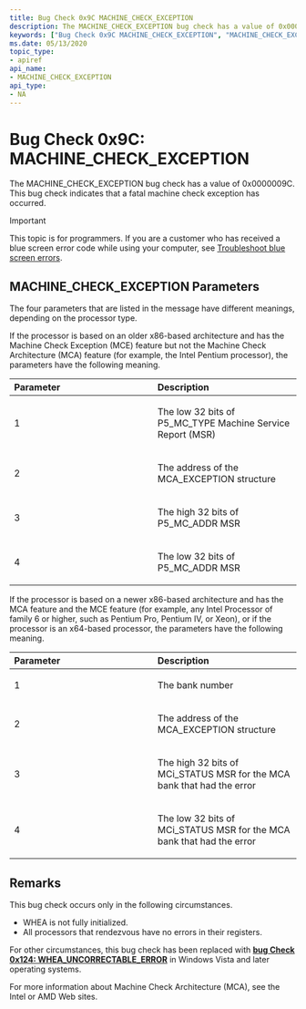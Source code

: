 ```yaml
---
title: Bug Check 0x9C MACHINE_CHECK_EXCEPTION
description: The MACHINE_CHECK_EXCEPTION bug check has a value of 0x0000009C. This bug check indicates that a fatal machine check exception has occurred.
keywords: ["Bug Check 0x9C MACHINE_CHECK_EXCEPTION", "MACHINE_CHECK_EXCEPTION"]
ms.date: 05/13/2020
topic_type:
- apiref
api_name:
- MACHINE_CHECK_EXCEPTION
api_type:
- NA
---
```


# Bug Check 0x9C: MACHINE\_CHECK\_EXCEPTION


The MACHINE\_CHECK\_EXCEPTION bug check has a value of 0x0000009C. This bug check indicates that a fatal machine check exception has occurred.

> [!IMPORTANT]
> This topic is for programmers. If you are a customer who has received a blue screen error code while using your computer, see [Troubleshoot blue screen errors](https://www.windows.com/stopcode).


## MACHINE\_CHECK\_EXCEPTION Parameters


The four parameters that are listed in the message have different meanings, depending on the processor type.

If the processor is based on an older x86-based architecture and has the Machine Check Exception (MCE) feature but not the Machine Check Architecture (MCA) feature (for example, the Intel Pentium processor), the parameters have the following meaning.

<table>
<colgroup>
<col width="50%" />
<col width="50%" />
</colgroup>
<thead>
<tr class="header">
<th align="left">Parameter</th>
<th align="left">Description</th>
</tr>
</thead>
<tbody>
<tr class="odd">
<td align="left"><p>1</p></td>
<td align="left"><p>The low 32 bits of P5_MC_TYPE Machine Service Report (MSR)</p></td>
</tr>
<tr class="even">
<td align="left"><p>2</p></td>
<td align="left"><p>The address of the MCA_EXCEPTION structure</p></td>
</tr>
<tr class="odd">
<td align="left"><p>3</p></td>
<td align="left"><p>The high 32 bits of P5_MC_ADDR MSR</p></td>
</tr>
<tr class="even">
<td align="left"><p>4</p></td>
<td align="left"><p>The low 32 bits of P5_MC_ADDR MSR</p></td>
</tr>
</tbody>
</table>

 

If the processor is based on a newer x86-based architecture and has the MCA feature and the MCE feature (for example, any Intel Processor of family 6 or higher, such as Pentium Pro, Pentium IV, or Xeon), or if the processor is an x64-based processor, the parameters have the following meaning.

<table>
<colgroup>
<col width="50%" />
<col width="50%" />
</colgroup>
<thead>
<tr class="header">
<th align="left">Parameter</th>
<th align="left">Description</th>
</tr>
</thead>
<tbody>
<tr class="odd">
<td align="left"><p>1</p></td>
<td align="left"><p>The bank number</p></td>
</tr>
<tr class="even">
<td align="left"><p>2</p></td>
<td align="left"><p>The address of the MCA_EXCEPTION structure</p></td>
</tr>
<tr class="odd">
<td align="left"><p>3</p></td>
<td align="left"><p>The high 32 bits of MCi_STATUS MSR for the MCA bank that had the error</p></td>
</tr>
<tr class="even">
<td align="left"><p>4</p></td>
<td align="left"><p>The low 32 bits of MCi_STATUS MSR for the MCA bank that had the error</p></td>
</tr>
</tbody>
</table>


## Remarks

This bug check occurs only in the following circumstances.

-   WHEA is not fully initialized.
-   All processors that rendezvous have no errors in their registers.

For other circumstances, this bug check has been replaced with [**bug Check 0x124: WHEA\_UNCORRECTABLE\_ERROR**](bug-check-0x124---whea-uncorrectable-error.md) in Windows Vista and later operating systems.

For more information about Machine Check Architecture (MCA), see the Intel or AMD Web sites.

 

 




